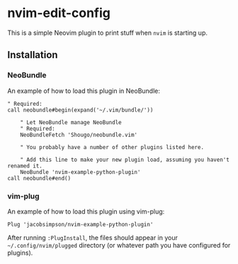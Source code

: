 # nvim-edit-config

This is a simple Neovim plugin to print stuff when `nvim` is starting up.

## Installation

### NeoBundle

An example of how to load this plugin in NeoBundle:

```VimL
" Required:
call neobundle#begin(expand('~/.vim/bundle/'))

    " Let NeoBundle manage NeoBundle
    " Required:
    NeoBundleFetch 'Shougo/neobundle.vim'

    " You probably have a number of other plugins listed here.

    " Add this line to make your new plugin load, assuming you haven't renamed it.
    NeoBundle 'nvim-example-python-plugin'
call neobundle#end()
```

### vim-plug

An example of how to load this plugin using vim-plug:

```VimL
Plug 'jacobsimpson/nvim-example-python-plugin'
```

After running `:PlugInstall`, the files should appear in your `~/.config/nvim/plugged` directory (or whatever path you have configured for plugins).

